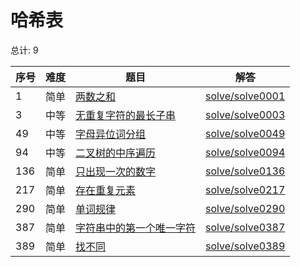 # 哈希表

<!--- table -->

总计: 9

| 序号 | 难度 | 题目                                                                                                     | 解答                                  |
| ---- | ---- | -------------------------------------------------------------------------------------------------------- | ------------------------------------- |
| 1    | 简单 | [两数之和](https://leetcode-cn.com/problems/two-sum/)                                                    | [solve/solve0001](../solve/solve0001) |
| 3    | 中等 | [无重复字符的最长子串](https://leetcode-cn.com/problems/longest-substring-without-repeating-characters/) | [solve/solve0003](../solve/solve0003) |
| 49   | 中等 | [字母异位词分组](https://leetcode-cn.com/problems/group-anagrams/)                                       | [solve/solve0049](../solve/solve0049) |
| 94   | 中等 | [二叉树的中序遍历](https://leetcode-cn.com/problems/binary-tree-inorder-traversal/)                      | [solve/solve0094](../solve/solve0094) |
| 136  | 简单 | [只出现一次的数字](https://leetcode-cn.com/problems/single-number/)                                      | [solve/solve0136](../solve/solve0136) |
| 217  | 简单 | [存在重复元素](https://leetcode-cn.com/problems/contains-duplicate/)                                     | [solve/solve0217](../solve/solve0217) |
| 290  | 简单 | [单词规律](https://leetcode-cn.com/problems/word-pattern/)                                               | [solve/solve0290](../solve/solve0290) |
| 387  | 简单 | [字符串中的第一个唯一字符](https://leetcode-cn.com/problems/first-unique-character-in-a-string/)         | [solve/solve0387](../solve/solve0387) |
| 389  | 简单 | [找不同](https://leetcode-cn.com/problems/find-the-difference/)                                          | [solve/solve0389](../solve/solve0389) |
